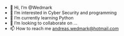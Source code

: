 - 👋 Hi, I’m @Wedmark
- 👀 I’m interested in Cyber Security and programming 
- 🌱 I’m currently learning Python
- 💞️ I’m looking to collaborate on ...
- 📫 How to reach me andreas.wedmark@hotmail.com 

<!---
Wedmark/Wedmark is a ✨ special ✨ repository because its `README.md` (this file) appears on your GitHub profile.
You can click the Preview link to take a look at your changes.
--->
